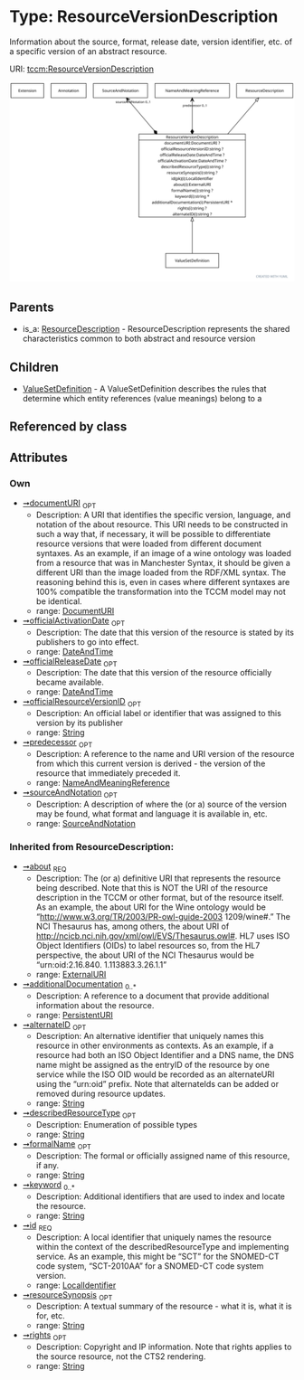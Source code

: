 
# Type: ResourceVersionDescription


Information about the source, format, release date, version identifier, etc. of a specific version of an
abstract resource.

URI: [tccm:ResourceVersionDescription](https://hotecosystem.org/tccm/ResourceVersionDescription)


![img](images/ResourceVersionDescription.svg)

## Parents

 *  is_a: [ResourceDescription](ResourceDescription.md) - ResourceDescription represents the shared characteristics common to both abstract and resource version

## Children

 * [ValueSetDefinition](ValueSetDefinition.md) - A ValueSetDefinition describes the rules that determine which entity references (value meanings) belong to a

## Referenced by class


## Attributes


### Own

 * [➞documentURI](resourceVersionDescription__documentURI.md)  <sub>OPT</sub>
    * Description: A URI that identifies the specific version, language, and notation of the about resource. This URI needs to be constructed in such a way that, if necessary, it will be possible to differentiate resource versions that were loaded from different document syntaxes. As an example, if an image of a wine ontology was loaded from a resource that was in Manchester Syntax, it should be given a different URI than the image loaded from the RDF/XML syntax. The reasoning behind this is, even in cases where different syntaxes are 100% compatible the transformation into the TCCM model may not be identical.
    * range: [DocumentURI](types/DocumentURI.md)
 * [➞officialActivationDate](resourceVersionDescription__officialActivationDate.md)  <sub>OPT</sub>
    * Description: The date that this version of the resource is stated by its publishers to go into effect.
    * range: [DateAndTime](types/DateAndTime.md)
 * [➞officialReleaseDate](resourceVersionDescription__officialReleaseDate.md)  <sub>OPT</sub>
    * Description: The date that this version of the resource officially became available.
    * range: [DateAndTime](types/DateAndTime.md)
 * [➞officialResourceVersionID](resourceVersionDescription__officialResourceVersionID.md)  <sub>OPT</sub>
    * Description: An official label or identifier that was assigned to this version by its publisher
    * range: [String](types/String.md)
 * [➞predecessor](resourceVersionDescription__predecessor.md)  <sub>OPT</sub>
    * Description: A reference to the name and URI version of the resource from which this current version is derived - the
version of the resource that immediately preceded it.
    * range: [NameAndMeaningReference](NameAndMeaningReference.md)
 * [➞sourceAndNotation](resourceVersionDescription__sourceAndNotation.md)  <sub>OPT</sub>
    * Description: A description of where the (or a) source of the version may be found, what format and language it is
available in, etc.
    * range: [SourceAndNotation](SourceAndNotation.md)

### Inherited from ResourceDescription:

 * [➞about](resourceDescription__about.md)  <sub>REQ</sub>
    * Description: The (or a) definitive URI that represents the resource being described. Note that this is NOT the URI of the
resource description in the TCCM or other format, but of the resource itself. As an example, the about URI
for the Wine ontology would be “http://www.w3.org/TR/2003/PR-owl-guide-2003 1209/wine#.” The NCI Thesaurus
has, among others, the about URI of http://ncicb.nci.nih.gov/xml/owl/EVS/Thesaurus.owl#. HL7 uses ISO Object
Identifiers (OIDs) to label resources so, from the HL7 perspective, the about URI of the NCI Thesaurus would
be “urn:oid:2.16.840. 1.113883.3.26.1.1”
    * range: [ExternalURI](types/ExternalURI.md)
 * [➞additionalDocumentation](resourceDescription__additionalDocumentation.md)  <sub>0..*</sub>
    * Description: A reference to a document that provide additional information about the resource.
    * range: [PersistentURI](types/PersistentURI.md)
 * [➞alternateID](resourceDescription__alternateID.md)  <sub>OPT</sub>
    * Description: An alternative identifier that uniquely names this resource in other environments as contexts.
As an example, if a resource had both an ISO Object Identifier and a DNS name, the DNS name might be assigned
as the entryID of the resource by one service while the ISO OID would be recorded as an alternateURI using
the “urn:oid” prefix. Note that alternateIds can be added or removed during resource updates.
    * range: [String](types/String.md)
 * [➞describedResourceType](resourceDescription__describedResourceType.md)  <sub>OPT</sub>
    * Description: Enumeration of possible types
    * range: [String](types/String.md)
 * [➞formalName](resourceDescription__formalName.md)  <sub>OPT</sub>
    * Description: The formal or officially assigned name of this resource, if any.
    * range: [String](types/String.md)
 * [➞keyword](resourceDescription__keyword.md)  <sub>0..*</sub>
    * Description: Additional identifiers that are used to index and locate the resource.
    * range: [String](types/String.md)
 * [➞id](resourceDescription__resourceID.md)  <sub>REQ</sub>
    * Description: A local identifier that uniquely names the resource within the context of the describedResourceType and
implementing service. As an example, this might be “SCT” for the SNOMED-CT code system, “SCT-2010AA” for a
SNOMED-CT code system version.
    * range: [LocalIdentifier](types/LocalIdentifier.md)
 * [➞resourceSynopsis](resourceDescription__resourceSynopsis.md)  <sub>OPT</sub>
    * Description: A textual summary of the resource - what it is, what it is for, etc.
    * range: [String](types/String.md)
 * [➞rights](resourceDescription__rights.md)  <sub>OPT</sub>
    * Description: Copyright and IP information. Note that rights applies to the source resource, not the CTS2 rendering.
    * range: [String](types/String.md)
